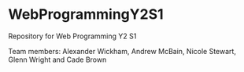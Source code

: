 # WebProgrammingY2S1
Repository for Web Programming Y2 S1

Team members: Alexander Wickham, Andrew McBain, 
Nicole Stewart, Glenn Wright and Cade Brown
